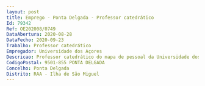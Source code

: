 ```yaml
--- 
layout: post
title: Emprego - Ponta Delgada - Professor catedrático
Id: 79342
Ref: OE202008/0749
DataAbertura: 2020-08-28
DataFecho: 2020-09-23
Trabalho: Professor catedrático
Empregador: Universidade dos Açores
Descricao: Professor catedrático do mapa de pessoal da Universidade dos Açores, na modalidade de contrato de trabalho em funções públicas por tempo indeterminado, para a área científica de Ciências Biológicas Biologia, subárea de Genética
CodigoPostal: 9501-855 PONTA DELGADA
Concelho: Ponta Delgada
Distrito: RAA - Ilha de São Miguel
--- 
```

